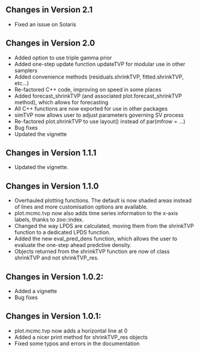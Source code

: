 ## Changes in Version 2.1
  - Fixed an issue on Solaris

## Changes in Version 2.0
  - Added option to use triple gamma prior 
  - Added one-step update function updateTVP for modular use in other samplers
  - Added convenience methods (residuals.shrinkTVP, fitted.shrinkTVP, etc...)
  - Re-factored C++ code, improving on speed in some places
  - Added forecast_shrinkTVP (and associated plot.forecast_shrinkTVP method), which allows for forecasting
  - All C++ functions are now exported for use in other packages
  - simTVP now allows user to adjust parameters governing SV process
  - Re-factored plot.shrinkTVP to use layout() instead of par(mfrow = ...)
  - Bug fixes
  - Updated the vignette

## Changes in Version 1.1.1
  - Updated the vignette.

## Changes in Version 1.1.0
  - Overhauled plotting functions. The default is now shaded areas instead of lines and more customisation options are available.
  - plot.mcmc.tvp now also adds time series information to the x-axis labels, thanks to zoo::index.
  - Changed the way LPDS are calculated, moving them from the shrinkTVP function to a dedicated LPDS function.
  - Added the new eval_pred_dens function, which allows the user to evaluate the one-step ahead predctive density.
  - Objects returned from the shrinkTVP function are now of class shrinkTVP and not shrinkTVP_res. 

## Changes in Version 1.0.2:
  - Added a vignette
  - Bug fixes


## Changes in Version 1.0.1:
  - plot.mcmc.tvp now adds a horizontal line at 0
  - Added a nicer print method for shrinkTVP_res objects
  - Fixed some typos and errors in the documentation
